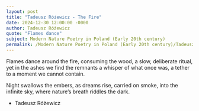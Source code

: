 ```yaml
---
layout: post
title: "Tadeusz Różewicz - The Fire"
date: 2024-12-30 12:00:00 -0000
author: Tadeusz Różewicz
quote: "Flames dance"
subject: Modern Nature Poetry in Poland (Early 20th century)
permalink: /Modern Nature Poetry in Poland (Early 20th century)/Tadeusz Różewicz/Tadeusz Różewicz - The Fire
---
```


Flames dance
around the fire,
consuming the wood,
a slow, deliberate ritual,
yet in the ashes
we find the remnants
a whisper of what once was,
a tether to a moment
we cannot contain.

Night swallows the embers,
as dreams rise,
carried on smoke,
into the infinite sky,
where nature’s breath
riddles the dark.


- Tadeusz Różewicz
